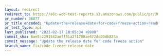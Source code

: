```yaml
---
layout: redirect
redirect_to: https://a8c-woo-test-reports.s3.amazonaws.com/public/pr/36877/api/index.html
pr_number: 36877
pr_title_encoded: "Update+the+release+date+for+code+freeze+action+readme+generation"
pr_test_type: api
last_published: "2023-02-17 18:05:34 +0000"
commit_sha: 6ae5c2291542aeff51a2f1708ae672dc03db823a
commit_message: "Update the release date for code freeze action"
branch_name: fix/code-freeze-release-date
---
```

